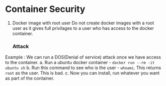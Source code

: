 # Container Security

1. Docker image with root user
   Do not create docker images with a root user as it gives full privilages to a user who has access to the docker container.
   
   ### Attack
  Example : We can run a DOS(Denial of service) attack once we have access to the container.
  a. Run a ubuntu docker container - `docker run --rm -it ubuntu sh` 
  b. Run this command to see who is the user - `whoami`. This returns `root` as the user. This is bad.
  c. Now you can install, run whatever you want as part of the container.
   
